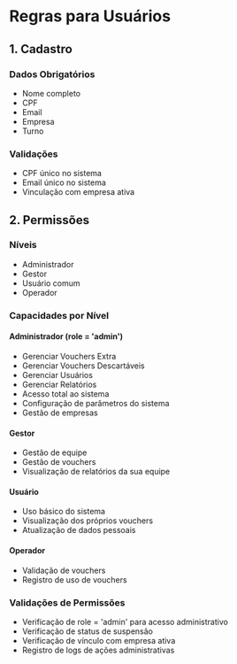 # Regras para Usuários

## 1. Cadastro

### Dados Obrigatórios
- Nome completo
- CPF
- Email
- Empresa
- Turno

### Validações
- CPF único no sistema
- Email único no sistema
- Vinculação com empresa ativa

## 2. Permissões

### Níveis
- Administrador
- Gestor
- Usuário comum
- Operador

### Capacidades por Nível

#### Administrador (role = 'admin')
- Gerenciar Vouchers Extra
- Gerenciar Vouchers Descartáveis
- Gerenciar Usuários
- Gerenciar Relatórios
- Acesso total ao sistema
- Configuração de parâmetros do sistema
- Gestão de empresas

#### Gestor
- Gestão de equipe
- Gestão de vouchers
- Visualização de relatórios da sua equipe

#### Usuário
- Uso básico do sistema
- Visualização dos próprios vouchers
- Atualização de dados pessoais

#### Operador
- Validação de vouchers
- Registro de uso de vouchers

### Validações de Permissões
- Verificação de role = 'admin' para acesso administrativo
- Verificação de status de suspensão
- Verificação de vínculo com empresa ativa
- Registro de logs de ações administrativas